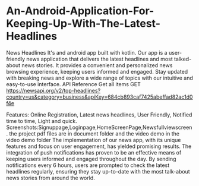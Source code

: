 # An-Android-Application-For-Keeping-Up-With-The-Latest-Headlines
News Headlines
It's and android app built with kotlin. Our app is a user-friendly news application that delivers the latest headlines and most talked-about news stories. It provides a convenient and personalized news browsing experience, keeping users informed and engaged. Stay updated with breaking news and explore a wide range of topics with our intuitive and easy-to-use interface.
API Reference
Get all items
 GET https://newsapi.org/v2/top-headlines?country=us&category=business&apiKey=684cb893caf7425abeffad82ac1d0f4e

Features:
Online Registration,
Latest news headlines,
User Friendly,
Notified time to time,
Light and quick.
Screenshots:Signuppage,Loginpage,HomeScreenPage,Newsfullviewscreen.
the project pdf files are in document folder and the video demo in the video demo folder
The implementation of our news app, with its unique features and focus on user 
engagement, has yielded promising results. The integration of push notifications has proven 
to be an effective means of keeping users informed and engaged throughout the day. By 
sending notifications every 6 hours, users are prompted to check the latest headlines 
regularly, ensuring they stay up-to-date with the most talk-about news stories from around 
the world.
